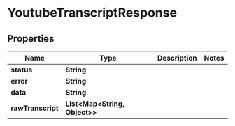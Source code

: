 

# YoutubeTranscriptResponse


## Properties

| Name | Type | Description | Notes |
|------------ | ------------- | ------------- | -------------|
|**status** | **String** |  |  |
|**error** | **String** |  |  |
|**data** | **String** |  |  |
|**rawTranscript** | **List&lt;Map&lt;String, Object&gt;&gt;** |  |  |



